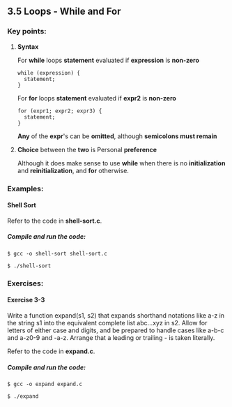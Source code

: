 ## 3.5 Loops - While and For

### Key points:

1. **Syntax**

    For **while** loops **statement** evaluated if **expression** is **non-zero**

    ```
    while (expression) {
      statement;
    }
    ```

    For **for** loops **statement** evaluated if **expr2** is **non-zero**

    ```
    for (expr1; expr2; expr3) {
      statement;
    }
    ```

    **Any** of the **expr**'s can be **omitted**, although **semicolons must remain**

2. **Choice** between the **two** is Personal **preference**

    Although it does make sense to use **while** when there is no **initialization** and **reinitialization**, and **for** otherwise.

### Examples:

#### Shell Sort

  Refer to the code in **shell-sort.c**.

  ##### Compile and run the code:

  ```
  $ gcc -o shell-sort shell-sort.c

  $ ./shell-sort
  ```    

### Exercises:

#### Exercise 3-3
  Write a function expand(s1, s2) that expands shorthand notations like a-z in the string s1 into the equivalent complete list abc...xyz in s2. Allow for letters of either case and digits, and be prepared to handle cases like a-b-c and a-z0-9 and -a-z. Arrange that a leading or trailing - is taken literally.
  
  Refer to the code in **expand.c**.

##### Compile and run the code:

```
$ gcc -o expand expand.c

$ ./expand
```